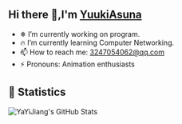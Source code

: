 ## Hi there 👋,I'm [YuukiAsuna](https://yayijiang.github.io/)
- ❄ I’m currently working on program.
- 🔥 I’m currently learning Computer Networking.
- 📫 How to reach me: 3247054062@qq.com
- ⚡ Pronouns: Animation enthusiasts
<!-- BLOG-POST-LIST:START -->

<!-- BLOG-POST-LIST:END -->
## 🔰 Statistics

![YaYiJiang's GitHub Stats](https://github-readme-stats.vercel.app/api?username=YaYiJiang&show_icons=true&theme=tokyonight&cache_seconds=1800)

<!--
**YaYiJiang/YaYiJiang** is a ✨ _special_ ✨ repository because its `README.md` (this file) appears on your GitHub profile.

Here are some ideas to get you started:

- 🔭 I’m currently working on program.
- 🌱 I’m currently learning Computer Networking.
- 👯 I’m looking to collaborate on ...
- 🤔 I’m looking for help with ...
- 💬 Ask me about ...
- 📫 How to reach me: 3247054062@qq.com
- 😄 Pronouns: Animation enthusiasts
- ⚡ Fun fact: ...
-->
